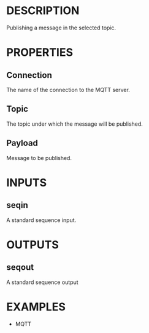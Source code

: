 # DESCRIPTION

Publishing a message in the selected topic.

# PROPERTIES

## Connection

The name of the connection to the MQTT server.

## Topic

The topic under which the message will be published.

## Payload

Message to be published.

# INPUTS

## seqin

A standard sequence input.

# OUTPUTS

## seqout

A standard sequence output

# EXAMPLES

-   MQTT
